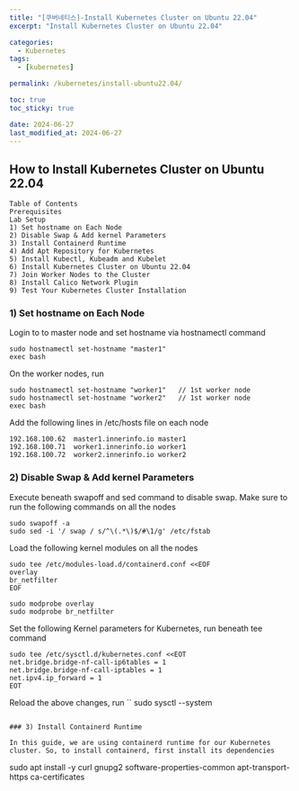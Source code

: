 ```yaml
---
title: "[쿠버네티스]-Install Kubernetes Cluster on Ubuntu 22.04"
excerpt: "Install Kubernetes Cluster on Ubuntu 22.04"

categories:
  - Kubernetes
tags:
  - [kubernetes]

permalink: /kubernetes/install-ubuntu22.04/

toc: true
toc_sticky: true

date: 2024-06-27
last_modified_at: 2024-06-27
---
```


## How to Install Kubernetes Cluster on Ubuntu 22.04

```
Table of Contents
Prerequisites
Lab Setup
1) Set hostname on Each Node
2) Disable Swap & Add kernel Parameters
3) Install Containerd Runtime
4) Add Apt Repository for Kubernetes
5) Install Kubectl, Kubeadm and Kubelet
6) Install Kubernetes Cluster on Ubuntu 22.04
7) Join Worker Nodes to the Cluster
8) Install Calico Network Plugin
9) Test Your Kubernetes Cluster Installation
```

### 1) Set hostname on Each Node

Login to to master node and set hostname via hostnamectl command

```
sudo hostnamectl set-hostname "master1"
exec bash
```

On the worker nodes, run
```
sudo hostnamectl set-hostname "worker1"   // 1st worker node
sudo hostnamectl set-hostname "worker2"   // 1st worker node
exec bash
```

Add the following lines in /etc/hosts file on each node
```
192.168.100.62  master1.innerinfo.io master1
192.168.100.71  worker1.innerinfo.io worker1
192.168.100.72  worker2.innerinfo.io worker2
```

### 2) Disable Swap & Add kernel Parameters

Execute beneath swapoff and sed command to disable swap. Make sure to run the following commands on all the nodes
```
sudo swapoff -a
sudo sed -i '/ swap / s/^\(.*\)$/#\1/g' /etc/fstab
```

Load the following kernel modules on all the nodes
```
sudo tee /etc/modules-load.d/containerd.conf <<EOF
overlay
br_netfilter
EOF

sudo modprobe overlay
sudo modprobe br_netfilter
```

Set the following Kernel parameters for Kubernetes, run beneath tee command
```
sudo tee /etc/sysctl.d/kubernetes.conf <<EOT
net.bridge.bridge-nf-call-ip6tables = 1
net.bridge.bridge-nf-call-iptables = 1
net.ipv4.ip_forward = 1
EOT
```

Reload the above changes, run
``
sudo sysctl --system
```

### 3) Install Containerd Runtime

In this guide, we are using containerd runtime for our Kubernetes cluster. So, to install containerd, first install its dependencies
```
sudo apt install -y curl gnupg2 software-properties-common apt-transport-https ca-certificates
```











